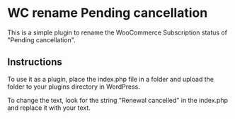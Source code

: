 # WC rename Pending cancellation

This is a simple plugin to rename the WooCommerce Subscription status of "Pending cancellation".

## Instructions

To use it as a plugin, place the index.php file in a folder and upload the folder to your plugins directory in WordPress.

To change the text, look for the string "Renewal cancelled" in the index.php and replace it with your text.
